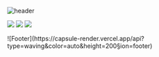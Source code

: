 ![header](https://capsule-render.vercel.app/api?type=soft&color=auto&height=300&section=header&text=larus-harir&fontSize=48)

<p>
<img src="https://img.shields.io/badge/html5-E34F26?style=for-the-badge&logo=html5&logoColor=white">
<img src="https://img.shields.io/badge/css-1572B6?style=for-the-badge&logo=css3&logoColor=white">
<img src="https://img.shields.io/badge/jquery-0769AD?style=for-the-badge&logo=jquery&logoColor=white">
</p>
![Footer](https://capsule-render.vercel.app/api?type=waving&color=auto&height=200&section=footer)
